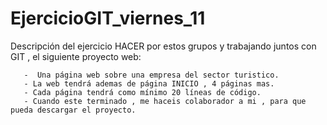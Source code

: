 # EjercicioGIT_viernes_11
Descripción del ejercicio 
HACER por estos grupos y trabajando juntos con GIT , el siguiente proyecto web:
       
       -  Una página web sobre una empresa del sector turistico.
       - La web tendrá ademas de página INICIO , 4 páginas mas.
       - Cada página tendrá como mínimo 20 líneas de código.
       - Cuando este terminado , me haceis colaborador a mi , para que pueda descargar el proyecto.
